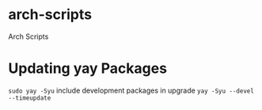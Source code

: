 # arch-scripts
Arch Scripts


# Updating yay Packages

`sudo yay -Syu`
include development packages in upgrade
`yay -Syu --devel --timeupdate`
